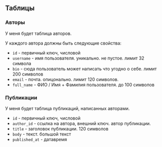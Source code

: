 
## Таблицы

### Авторы
У меня будет таблица авторов.

У каждого автора должны быть следующие свойства:
- `id` - первичный ключ, числовой
- `username` - имя пользователя. уникально. не пустое. лимит 32 символа
- `bio` - сюда пользователь может написать что угодно о себе. лимит 200 символов
- `email` - почта. опицонально. лимит 120 символов.
- `full_name` - ФИО / Имя + Фамилия пользователя. до 100 символов

### Публикации
У меня будет таблица публикаций, написанных авторами.
- `id` - первичный ключ, числовой
- `author_id` - ссылка на автора, внешний ключ. автор публикации.
- `title` - заголовок публикации. 120 символов
- `body` - текст. большой текст
- `published_at` - датавремя

